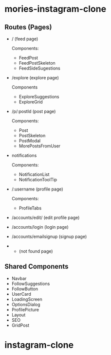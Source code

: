 # mories-instagram-clone

## Routes (Pages)

- / (feed page)

  Components:

  - FeedPost
  - FeedPostSkeleton
  - FeedSideSugestions

- /explore (explore page)

  Components

  - ExploreSuggestions
  - ExploreGrid

- /p/:postId (post page)

  Components:

  - Post
  - PostSkeleton
  - PostModal
  - MorePostsFromUser

- notifications

  Components:

  - NotificationList
  - NotificationToolTip

- /:username (profile page)

  Components:

  - ProfileTabs

- /accounts/edit/ (edit profile page)

- /accounts/login (login page)

- /accounts/emailsignup (signup page)

- - (not found page)

## Shared Components

- Navbar
- FollowSuggestions
- FollowButton
- UserCard
- LoadingScreen
- OptionsDialog
- ProfilePicture
- Layout
- SEO
- GridPost
# instagram-clone
